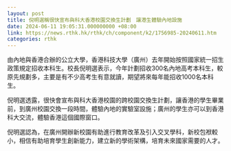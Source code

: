 ```yaml
---
layout: post
title: 倪明選稱很快宣布與科大香港校園交換生計劃　讓港生體驗內地設施
date: 2024-06-11 19:05:31.000000000 +08:00
link: https://news.rthk.hk/rthk/ch/component/k2/1756985-20240611.htm
categories: rthk
---
```


由內地與香港合辦的公立大學，香港科技大學（廣州）去年開始按照國家統一招生政策規定招收本科生。校長倪明選表示，今年計劃招收300名內地高考本科生，較原先規劃多，主要是有不少高考生有意就讀，期望將來每年能招收1000名本科生。

倪明選透露，很快會宣布與科大香港校園的跨校園交換生計劃，讓香港的學生畢業前，到廣州校園交換一段時間，體驗內地的實驗室設施；廣州的學生亦可以到香港科大交流，體驗香港這個國際窗口。

倪明選認為，在廣州開辦新校園有助進行教育改革及引入交叉學科，新校包袱較小，相信有助培育學生創新能力，建立新的學術架構，培育未來國家需要的人才。
